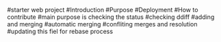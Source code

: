 #starter web project
#Introduction
#Purpose
#Deployment
#How to contribute
#main purpose is checking the status
#checking ddiff
#adding and merging
#automatic merging
#confliting merges and resolution
#updating this fiel for rebase process
